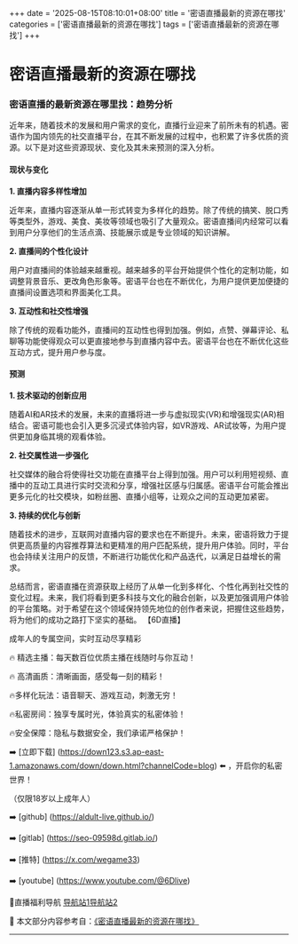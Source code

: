 +++
date = '2025-08-15T08:10:01+08:00'
title = '密语直播最新的资源在哪找'
categories = ['密语直播最新的资源在哪找']
tags = ['密语直播最新的资源在哪找']
+++

# 密语直播最新的资源在哪找

### 密语直播的最新资源在哪里找：趋势分析

近年来，随着技术的发展和用户需求的变化，直播行业迎来了前所未有的机遇。密语作为国内领先的社交直播平台，在其不断发展的过程中，也积累了许多优质的资源。以下是对这些资源现状、变化及其未来预测的深入分析。

#### 现状与变化

**1. 直播内容多样性增加**

近年来，直播内容逐渐从单一形式转变为多样化的趋势。除了传统的搞笑、脱口秀等类型外，游戏、美食、美妆等领域也吸引了大量观众。密语直播间内经常可以看到用户分享他们的生活点滴、技能展示或是专业领域的知识讲解。

**2. 直播间的个性化设计**

用户对直播间的体验越来越重视。越来越多的平台开始提供个性化的定制功能，如调整背景音乐、更改角色形象等。密语平台也在不断优化，为用户提供更加便捷的直播间设置选项和界面美化工具。

**3. 互动性和社交性增强**

除了传统的观看功能外，直播间的互动性也得到加强。例如，点赞、弹幕评论、私聊等功能使得观众可以更直接地参与到直播内容中去。密语平台也在不断优化这些互动方式，提升用户参与度。

#### 预测

**1. 技术驱动的创新应用**

随着AI和AR技术的发展，未来的直播将进一步与虚拟现实(VR)和增强现实(AR)相结合。密语可能也会引入更多沉浸式体验内容，如VR游戏、AR试妆等，为用户提供更加身临其境的观看体验。

**2. 社交属性进一步强化**

社交媒体的融合将使得社交功能在直播平台上得到加强。用户可以利用短视频、直播中的互动工具进行实时交流和分享，增强社区感与归属感。密语平台可能会推出更多元化的社交模块，如粉丝圈、直播小组等，让观众之间的互动更加紧密。

**3. 持续的优化与创新**

随着技术的进步，互联网对直播内容的要求也在不断提升。未来，密语将致力于提供更高质量的内容推荐算法和更精准的用户匹配系统，提升用户体验。同时，平台也会持续关注用户的反馈，不断进行功能优化和产品迭代，以满足日益增长的需求。

总结而言，密语直播在资源获取上经历了从单一化到多样化、个性化再到社交性的变化过程。未来，我们将看到更多科技与文化的融合创新，以及更加强调用户体验的平台策略。对于希望在这个领域保持领先地位的创作者来说，把握住这些趋势，将为他们的成功之路打下坚实的基础。
【6D直播】

 成年人的专属空间，实时互动尽享精彩

🔥 精选主播：每天数百位优质主播在线随时与你互动！

🔥 高清画质：清晰画面，感受每一刻的精彩！

🔥多样化玩法：语音聊天、游戏互动，刺激无穷！

🔥私密房间：独享专属时光，体验真实的私密体验！

🔥安全保障：隐私与数据安全，我们承诺严格保护！

➡️ [立即下载] (https://down123.s3.ap-east-1.amazonaws.com/down/down.html?channelCode=blog) ⬅️ ，开启你的私密世界！

 （仅限18岁以上成年人）

➡️ [github] (https://aldult-live.github.io/)

➡️ [gitlab] (https://seo-09598d.gitlab.io/)

➡️ [推特] (https://x.com/wegame33)

➡️ [youtube] (https://www.youtube.com/@6Dlive)

🔞直播福利导航   [导航站1](https://webstack-86085a.gitlab.io/)[导航站2](https://onlygit123-2.github.io/)

📘 本文部分内容参考自：[《密语直播最新的资源在哪找》](https://webstack-hugo-4.pages.dev/)

---
